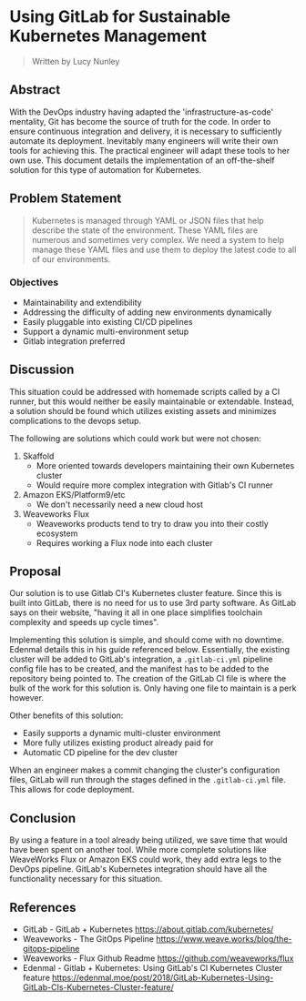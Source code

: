 # Using GitLab for Sustainable Kubernetes Management
> Written by Lucy Nunley 

## Abstract
With the DevOps industry having adapted the 'infrastructure-as-code' mentality, Git has become the source of truth for the code. In order to ensure continuous integration and delivery, it is necessary to sufficiently automate its deployment. Inevitably many engineers will write their own tools for achieving this. The practical engineer will adapt these tools to her own use. This document details the implementation of an off-the-shelf solution for this type of automation for Kubernetes.

## Problem Statement

> Kubernetes is managed through YAML or JSON files that help describe the state of the environment. These YAML files are numerous and sometimes very complex. We need a system to help manage these YAML files and use them to deploy the latest code to all of our environments.

### Objectives
* Maintainability and extendibility
* Addressing the difficulty of adding new environments dynamically
* Easily pluggable into existing CI/CD pipelines
* Support a dynamic multi-environment setup
* Gitlab integration preferred

## Discussion
This situation could be addressed with homemade scripts called by a CI runner, but this would neither be easily maintainable or extendable. Instead, a solution should be found which utilizes existing assets and minimizes complications to the devops setup. 

The following are solutions which could work but were not chosen:
1. Skaffold 
    * More oriented towards developers maintaining their own Kubernetes cluster
    * Would require more complex integration with Gitlab's CI runner
2. Amazon EKS/Platform9/etc
    * We don't necessarily need a new cloud host
3. Weaveworks Flux
    * Weaveworks products tend to try to draw you into their costly ecosystem
    * Requires working a Flux node into each cluster

## Proposal

Our solution is to use Gitlab CI's Kubernetes cluster feature. Since this is built into GitLab, there is no need for us to use 3rd party software. As GitLab says on their website, "having it all in one place simplifies toolchain complexity and speeds up cycle times".

Implementing this solution is simple, and should come with no downtime. Edenmal details this in his guide referenced below. Essentially, the existing cluster will be added to GitLab's integration, a `.gitlab-ci.yml` pipeline config file has to be created, and the manifest has to be added to the repository being pointed to. The creation of the GitLab CI file is where the bulk of the work for this solution is. Only having one file to maintain is a perk however. 

Other benefits of this solution:
* Easily supports a dynamic multi-cluster environment
* More fully utilizes existing product already paid for
* Automatic CD pipeline for the dev cluster

When an engineer makes a commit changing the cluster's configuration files, GitLab will run through the stages defined in the `.gitlab-ci.yml` file. This allows for code deployment. 

## Conclusion
By using a feature in a tool already being utilized, we save time that would have been spent on another tool. While more complete solutions like WeaveWorks Flux or Amazon EKS could work, they add extra legs to the DevOps pipeline. GitLab's Kubernetes integration should have all the functionality necessary for this situation.

## References
* GitLab - GitLab + Kubernetes https://about.gitlab.com/kubernetes/
* Weaveworks - The GitOps Pipeline https://www.weave.works/blog/the-gitops-pipeline
* Weaveworks - Flux Github Readme https://github.com/weaveworks/flux
* Edenmal - Gitlab + Kubernetes: Using GitLab's CI Kubernetes Cluster feature https://edenmal.moe/post/2018/GitLab-Kubernetes-Using-GitLab-CIs-Kubernetes-Cluster-feature/
